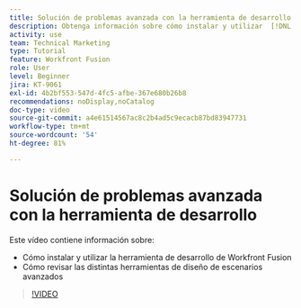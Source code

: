 ```yaml
---
title: Solución de problemas avanzada con la herramienta de desarrollo
description: Obtenga información sobre cómo instalar y utilizar  [!DNL Adobe Workfront Fusion dev tool] y revise las diferentes herramientas de diseño de escenarios avanzados que incluye.
activity: use
team: Technical Marketing
type: Tutorial
feature: Workfront Fusion
role: User
level: Beginner
jira: KT-9061
exl-id: 4b2bf553-547d-4fc5-afbe-367e680b26b8
recommendations: noDisplay,noCatalog
doc-type: video
source-git-commit: a4e61514567ac8c2b4ad5c9ecacb87bd83947731
workflow-type: tm+mt
source-wordcount: '54'
ht-degree: 81%

---
```


# Solución de problemas avanzada con la herramienta de desarrollo

Este vídeo contiene información sobre:

* Cómo instalar y utilizar la herramienta de desarrollo de Workfront Fusion
* Cómo revisar las distintas herramientas de diseño de escenarios avanzados

>[!VIDEO](https://video.tv.adobe.com/v/335302/?quality=12&learn=on)

